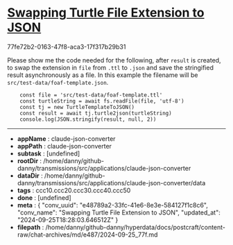 # [Swapping Turtle File Extension to JSON](https://claude.ai/chat/e48789a2-33fc-41e6-8e3e-584127f1c8c6)

77fe72b2-0163-47f8-aca3-17f317b29b31

Please show me the code needed for the following, after `result` is created, to swap the extension in `file` from `.ttl` to `.json` and save the stringified result asynchronously as a file. In this example the filename will be `src/test-data/foaf-template.json`.
```
    const file = 'src/test-data/foaf-template.ttl'
    const turtleString = await fs.readFile(file, 'utf-8')
    const tj = new TurtleTemplateToJSON()
    const result = await tj.turtle2json(turtleString)
    console.log(JSON.stringify(result, null, 2))
```

---

* **appName** : claude-json-converter
* **appPath** : claude-json-converter
* **subtask** : [undefined]
* **rootDir** : /home/danny/github-danny/transmissions/src/applications/claude-json-converter
* **dataDir** : /home/danny/github-danny/transmissions/src/applications/claude-json-converter/data
* **tags** : ccc10.ccc20.ccc30.ccc40.ccc50
* **done** : [undefined]
* **meta** : {
  "conv_uuid": "e48789a2-33fc-41e6-8e3e-584127f1c8c6",
  "conv_name": "Swapping Turtle File Extension to JSON",
  "updated_at": "2024-09-25T18:28:03.646512Z"
}
* **filepath** : /home/danny/github-danny/hyperdata/docs/postcraft/content-raw/chat-archives/md/e487/2024-09-25_77f.md